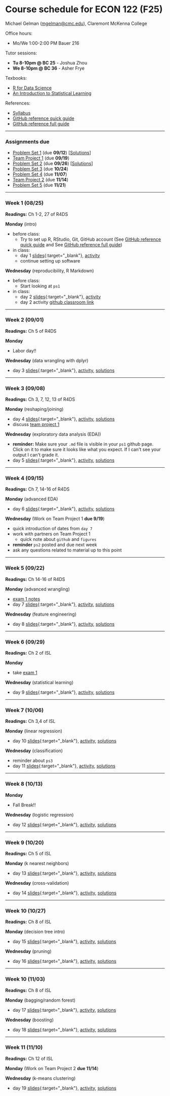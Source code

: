 Course schedule for ECON 122 (F25)
================

Michael Gelman (<mgelman@cmc.edu>), Claremont McKenna College

Office hours:

- Mo/We 1:00-2:00 PM Bauer 216

Tutor sessions:

- **Tu 8-10pm @ BC 25** - Joshua Zhou
- **We 8-10pm @ BC 36** - Asher Frye 

Texbooks:

- [R for Data Science](http://r4ds.had.co.nz/)
- [An Introduction to Statistical Learning](https://hastie.su.domains/ISLR2/ISLRv2_corrected_June_2023.pdf.download.html)

References:

-   [Syllabus](ECON122_F2025_DataScience_StatisticalLearning.pdf)
-   [GitHub reference quick guide](https://github.com/econ122-f25/github-classroom-for-students)
-   [GitHub reference full guide ](https://happygitwithr.com/index.html)

------------------------------------------------------------------------
### Assignments due

- [Problem Set 1](https://classroom.github.com/a/J4eNmuB-) (due **09/12**) [[Solutions](ps/ps1_sol.html)]
- [Team Project 1](https://classroom.github.com/a/4_Pc2W__) (due **09/19**)
- [Problem Set 2](https://classroom.github.com/a/GRFxBibn) (due **09/26**) [[Solutions](ps/ps2_sol.html)]
- [Problem Set 3](https://classroom.github.com/a/hggzh6-a) (due **10/24**)
- [Problem Set 4]() (due **11/07**)
- [Team Project 2]() (due **11/14**)
- [Problem Set 5]() (due **11/21**)

------------------------------------------------------------------------

### Week 1 (08/25)

**Readings:** Ch 1-2, 27 of R4DS

**Monday** (intro) 
-   before class:
    - Try to set up R, RStudio, Git, GitHub account (See [GitHub reference quick guide](https://github.com/econ122-f25/github-classroom-for-students) and See [GitHub reference full guide](https://happygitwithr.com/index.html))
-   in class: 
    -   day 1 [slides](slides/day1.html){:target="_blank"}, [activity](activity/day1_activity.Rmd) 
    -   continue setting up software

**Wednesday** (reproducibility, R Markdown)
-   before class:
    -   Start looking at `ps1`
-   in class: 
    -   day 2 [slides](slides/day2.html){:target="_blank"}, [activity](activity/day2_activity.Rmd) 
    -   day 2 activity [github classroom link](https://classroom.github.com/a/GWld0A2q)
    
------------------------------------------------------------------------
### Week 2 (09/01)

**Readings:**  Ch 5 of R4DS

**Monday** 
  - Labor day!!

**Wednesday** (data wrangling with dplyr)
  -   day 3 [slides](slides/day3.html){:target="_blank"}, [activity](activity/day3_activity.Rmd), [solutions](activity/sol/day3_activity_sol.md)
  
------------------------------------------------------------------------
### Week 3 (09/08)

**Readings:**  Ch 3, 7, 12, 13 of R4DS

**Monday** (reshaping/joining)
  -   day 4 [slides](slides/day4.html){:target="_blank"}, [activity](activity/day4_activity.Rmd), [solutions](activity/sol/day4_activity_sol.md)
  -   discuss [team project 1](https://github.com/econ122/tp1)

**Wednesday** (exploratory data analysis (EDA))
  -   **reminder:** Make sure your `.md` file is visible in your `ps1` github page. Click on it to make sure it looks like what you expect. If I can't see your output I can't grade it.
  -   day 5 [slides](slides/day5.html){:target="_blank"}, [activity](activity/day5_activity.Rmd), [solutions](activity/sol/day5_activity_sol.html)

------------------------------------------------------------------------
### Week 4 (09/15)

**Readings:**  Ch 7, 14-16 of R4DS

**Monday** (advanced EDA)
  -   day 6 [slides](slides/day6.html){:target="_blank"}, [activity](activity/day6_activity.Rmd), [solutions](activity/sol/day6_activity_sol.html)
    
**Wednesday** (Work on Team Project 1 **due 9/19**)
  -   quick introduction of dates from `day 7`
  -   work with partners on Team Project 1
      - quick note about `github` and `figures`
  -   **reminder** `ps2` posted and due next week
  -   ask any questions related to material up to this point

------------------------------------------------------------------------
### Week 5 (09/22)

**Readings:**  Ch 14-16 of R4DS

**Monday** (advanced wrangling)
  -  [exam 1 notes](exam1_notes.md)
  -   day 7 [slides](slides/day7.html){:target="_blank"}, [activity](activity/day7_activity.Rmd), [solutions](activity/sol/day7_activity_sol.html)

**Wednesday** (feature engineering)
  -   day 8 [slides](slides/day8.html){:target="_blank"}, [activity](activity/day8_activity.Rmd), [solutions](activity/sol/day8_activity_sol.html)

------------------------------------------------------------------------
### Week 6 (09/29)

**Readings:**  Ch 2 of ISL

**Monday** 
  -   take [exam 1](MT1_summary.md)

**Wednesday** (statistical learning)
  -   day 9 [slides](slides/day9.html){:target="_blank"}, [activity](activity/day9_activity.Rmd), [solutions](activity/sol/day9_activity_sol.html)

------------------------------------------------------------------------
### Week 7 (10/06)

**Readings:**  Ch 3,4 of ISL

**Monday** (linear regression)
  -   day 10 [slides](slides/day10.html){:target="_blank"}, [activity](activity/day10_activity.Rmd), [solutions](activity/sol/day10_activity_sol.html)

**Wednesday** (classification)
  -  reminder about `ps3`
  -   day 11 [slides](slides/day11.html){:target="_blank"}, [activity](activity/day11_activity.Rmd), [solutions](activity/sol/day11_activity_sol.html)
    
------------------------------------------------------------------------
### Week 8 (10/13)

**Monday**
  - Fall Break!!
  
**Wednesday** (logistic regression)
  -   day 12 [slides](slides/day12.html){:target="_blank"}, [activity](activity/day12_activity.Rmd), [solutions](activity/sol/day12_activity_sol.html)

------------------------------------------------------------------------
### Week 9 (10/20)

**Readings:**  Ch 5 of ISL

**Monday** (k nearest neighbors)
  -   day 13 [slides](slides/day13.html){:target="_blank"}, [activity](activity/day13_activity.Rmd), [solutions](activity/sol/day13_activity_sol.html)
  
**Wednesday** (cross-validation)
  -   day 14 [slides](slides/day14.html){:target="_blank"}, [activity](activity/day14_activity.Rmd), [solutions](activity/sol/day14_activity_sol.html)

------------------------------------------------------------------------
### Week 10 (10/27)

**Readings:**  Ch 8 of ISL

**Monday** (decision tree intro)
  -   day 15 [slides](slides/day15.html){:target="_blank"}, [activity](activity/day15_activity.Rmd), [solutions](activity/sol/day15_activity_sol.html)
  
**Wednesday** (pruning)
  -   day 16 [slides](slides/day16.html){:target="_blank"}, [activity](activity/day16_activity.Rmd), [solutions](activity/sol/day16_activity_sol.html)

------------------------------------------------------------------------
### Week 10 (11/03)

**Readings:**  Ch 8 of ISL

**Monday** (bagging/random forest)
  -   day 17 [slides](slides/day17.html){:target="_blank"}, [activity](activity/day17_activity.Rmd), [solutions](activity/sol/day17_activity_sol.html)
  
**Wednesday** (boosting)
  -   day 18 [slides](slides/day18.html){:target="_blank"}, [activity](activity/day18_activity.Rmd), [solutions](activity/sol/day18_activity_sol.html)

------------------------------------------------------------------------
### Week 11 (11/10)

**Readings:**  Ch 12 of ISL

**Monday** (Work on Team Project 2 **due 11/14**)

**Wednesday** (k-means clustering)
  -   day 19 [slides](slides/day19.html){:target="_blank"}, [activity](activity/day19_activity.Rmd), [solutions](activity/sol/day19_activity_sol.html)
